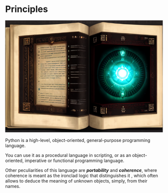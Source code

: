 # Principles

![Principles](../static/images/principles.png)

Python is a high-level, object-oriented, general-purpose programming language.

You can use it as a procedural language in scripting, or as an object-oriented, imperative or functional programming language.

Other peculiarities of this language are ***portability*** and ***coherence***, where coherence is meant as the ironclad logic that distinguishes it
, which often allows to deduce the meaning of unknown objects, simply, from their names.

